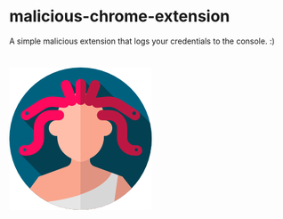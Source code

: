 # malicious-chrome-extension
A simple malicious extension that logs your credentials to the console. :)

# ![](./icons/medusa_256x256.png)
